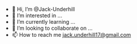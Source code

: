 - 👋 Hi, I’m @Jack-Underhill
- 👀 I’m interested in ...
- 🌱 I’m currently learning ...
- 💞️ I’m looking to collaborate on ...
- 📫 How to reach me jack.underhill17@gmail.com

<!---
Jack-Underhill/Jack-Underhill is a ✨ special ✨ repository because its `README.md` (this file) appears on your GitHub profile.
You can click the Preview link to take a look at your changes.
--->
